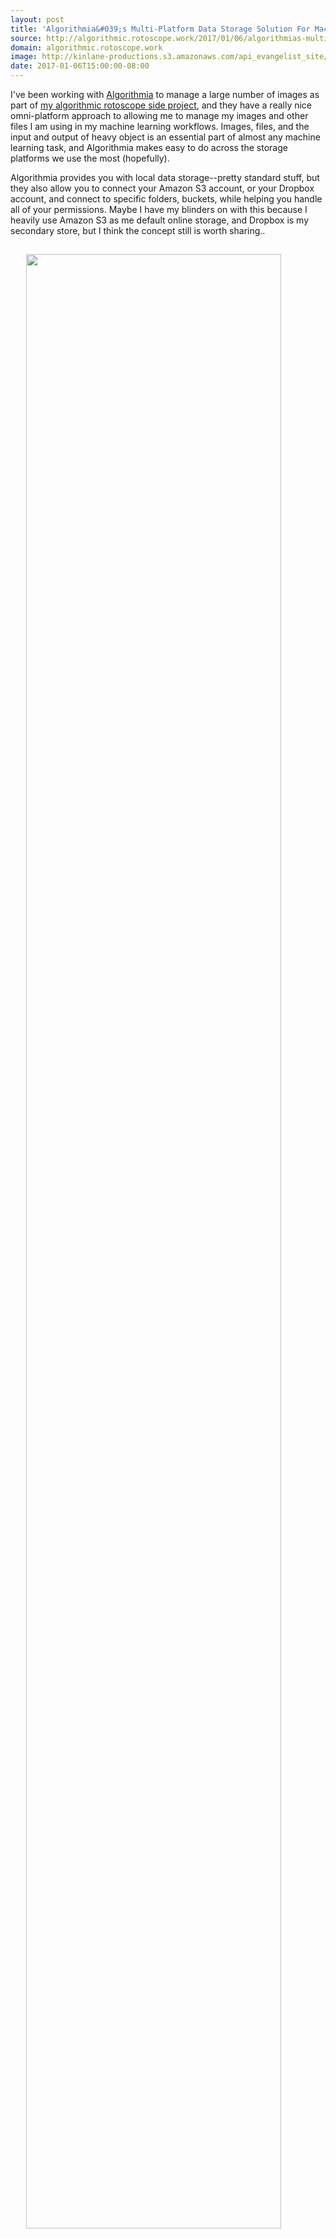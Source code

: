 ```yaml
---
layout: post
title: 'Algorithmia&#039;s Multi-Platform Data Storage Solution For Machine Learning Workflows'
source: http://algorithmic.rotoscope.work/2017/01/06/algorithmias-multiplatform-data-storage-solution-for-machine-learning-workflows/
domain: algorithmic.rotoscope.work
image: http://kinlane-productions.s3.amazonaws.com/api_evangelist_site/blog/screen_shot_2017_01_06_at_11.14.26_am.png
date: 2017-01-06T15:00:00-08:00
---
```

<p>I've been working with <a href="http://algorithmia.io">Algorithmia</a> to manage a large number of images as part of&nbsp;<a href="http://image.rotoscope.work/">my algorithmic rotoscope side project</a>, and they have a really nice omni-platform approach to allowing me to manage my images and other files I am using in my machine learning workflows. Images, files, and the input and output of heavy object is an essential part of almost any machine learning task, and Algorithmia makes easy to do across the storage platforms we use the most (hopefully).&nbsp;</p>
<p>Algorithmia provides you with local data storage--pretty standard stuff, but they also allow you to connect your Amazon S3 account, or your Dropbox account, and connect to specific folders, buckets, while helping you handle all of your permissions. Maybe I have my blinders on with this because I heavily use Amazon S3 as me default online storage, and Dropbox is my secondary store, but I think the concept still is worth sharing..</p>
<p><img style="padding: 15px; display: block; margin-left: auto; margin-right: auto;" src="http://kinlane-productions.s3.amazonaws.com/api_evangelist_site/blog/screen_shot_2017_01_06_at_11.14.26_am.png" alt="" width="90%" align="center" /></p>
<p>This allows me to seamlessly manage the objects, documents, files, and other images I store across my operation as part of my machine learning workflow. &nbsp;Algorithmia even provides you with an intuitive way of referencing files, by allowing each Data URI to uniquely identifies files and directories, with each composed of a protocol and a path, with each service having its own unique protocol:</p>
<ul>
<li><strong>data:// </strong>Algorithmia hosted data</li>
<li><strong>dropbox:// </strong>Dropbox default connected accounts</li>
<li><strong>S3://</strong> Amazon S3 default connected account</li>
</ul>
<p>This approach dramatically simplifies my operations when working with files, and allows me to leverage the API driven storage services I am already putting to work, while also taking advantage of <a href="https://algorithmia.com/algorithms">the growing number of algorithms available to me in Algorithmia's catalog</a>. In my algorithmic rotoscope project I am breaking videos into individual images, producing 60 images per second of video, and uploading to Amazon S3. Once images are uploaded, I can then run Algorithmia's Deep Filter algorithm against all images, sometimes thousands of images, using their text models, or any of the 25+ I've trained myself.&nbsp;</p>
<p>This approach is not limited to just video and images, this is generic to any sort of API driven machine learning orchestration. Just swap out video and images, with mapping, content, or other resource, and then find the relevant machine learning workflow you need to apply, and get to work. While I am having fun playing with my drone videos and texture filters, the approach can be just as easily applied to streamline any sort of marchine learning workflow.</p>
<p>One additional benefit of storing data this way is I've found Dropbox to be a really amazing layer for including humans in the workflow. I leverage Amazon S3 for my wholesale, compute grade storage, but Dropbox is where I publish images, videos, and documents that I need to put in front of humans, or include them in the machine learning workflow. I find this gives them a role in the process, in a way that gives them control over the data, images, videos, and other objects, on a platform they are already comfortable with. I'd encourage Algorithmia, and other providers to also consider including Google Drive as part of this--it would go a long way logically connected with the human portion of the wokflows.</p>
<p>Anyways, I thought Algorithmia's approach to storage was interesting, worth highlight, and something that other providers might consider implementing themselves.</p>
